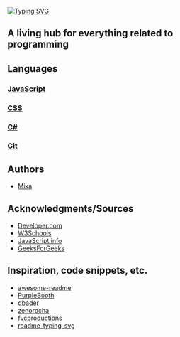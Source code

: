 
 [![Typing SVG][image-1]][1]

## A living hub for everything related to programming


## Languages
### [JavaScript][2]
  
### [CSS][6]

### [C#][7]

### [Git][8]


## Authors
* [Mika][9]


## Acknowledgments/Sources
* [Developer.com][10]
* [W3Schools][11]
* [JavaScript.info][12]
* [GeeksForGeeks][13]

## Inspiration, code snippets, etc.
* [awesome-readme][14]
* [PurpleBooth][15]
* [dbader][16]
* [zenorocha][17]
* [fvcproductions][18]
* [readme-typing-svg][19]

[1]:	https://git.io/typing-svg
[2]:	https://github.com/mikaoi/webdev-resources/tree/main/JavaScript
[3]:	https://github.com/mikaoi/webdev-resources/blob/main/JavaScript/Functions.md
[4]:	https://github.com/mikaoi/webdev-resources/blob/main/JavaScript/Variables.md
[5]:	%20https://github.com/mikaoi/webdev-resources/tree/main/Languages/HTML
[6]:	https://github.com/mikaoi/webdev-resources/tree/main/Languages/CSS
[7]:	https://github.com/mikaoi/webdev-resources/tree/main/Languages/C%23
[8]:	https://github.com/mikaoi/webdev-resources/tree/main/Languages/Git
[9]:	https://github.com/mikaoi
[10]:	https://www.developer.com/
[11]:	https://www.w3schools.com/
[12]:	https://javascript.info
[13]:	https://www.geeksforgeeks.org
[14]:	https://github.com/matiassingers/awesome-readme
[15]:	https://gist.github.com/PurpleBooth/109311bb0361f32d87a2
[16]:	https://github.com/dbader/readme-template
[17]:	https://gist.github.com/zenorocha/4526327
[18]:	https://gist.github.com/fvcproductions/1bfc2d4aecb01a834b46
[19]:	https://github.com/denvercoder1/readme-typing-svg

[image-1]:	https://readme-typing-svg.demolab.com?font=Fira+Code&pause=1000&width=435&lines=webDev+Resources;All+of+your+knowledge+in+one+place
